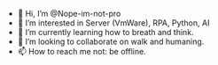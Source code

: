 - 👋 Hi, I’m @Nope-im-not-pro
- 👀 I’m interested in Server (VmWare), RPA, Python, AI
- 🌱 I’m currently learning how to breath and think.
- 💞️ I’m looking to collaborate on walk and humaning.
- 📫 How to reach me not: be offline.

<!---
Nope-im-not-pro/Nope-im-not-pro is a ✨ special ✨ repository because its `README.md` (this file) appears on your GitHub profile.
You can click the Preview link to take a look at your changes.
--->
